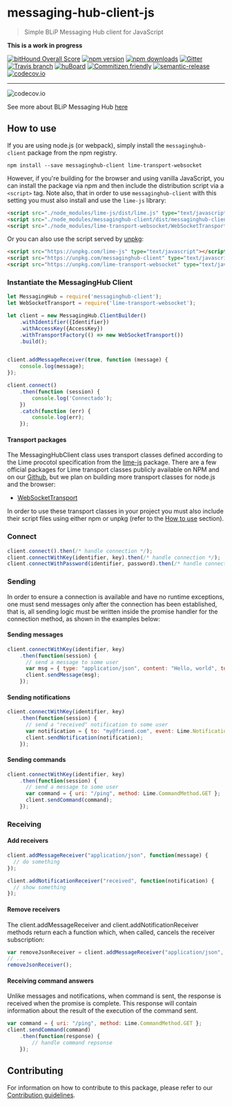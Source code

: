 # messaging-hub-client-js
> Simple BLiP Messaging Hub client for JavaScript

**This is a work in progress**

[![bitHound Overall Score](https://www.bithound.io/github/takenet/messaginghub-client-js/badges/score.svg)](https://www.bithound.io/github/takenet/messaginghub-client-js)
[![npm version](https://img.shields.io/npm/v/messaginghub-client.svg?style=flat-square)](https://www.npmjs.com/package/messaginghub-client)
[![npm downloads](https://img.shields.io/npm/dm/messaginghub-client.svg?style=flat-square)](https://www.npmjs.com/package/messaginghub-client) [![Gitter](https://img.shields.io/gitter/room/nwjs/nw.js.svg?style=flat-square)](https://gitter.im/takenet/messaginghub-client-js)
[![Travis branch](https://img.shields.io/travis/rust-lang/rust/master.svg?style=flat-square)](https://travis-ci.org/takenet/messaginghub-client-js)
[![huBoard](https://img.shields.io/badge/board-tasks-green.svg?style=flat-square)](https://huboard.com/takenet/messaginghub-client-js/#/)
[![Commitizen friendly](https://img.shields.io/badge/commitizen-friendly-brightgreen.svg?style=flat-square)](http://commitizen.github.io/cz-cli/)
[![semantic-release](https://img.shields.io/badge/%20%20%F0%9F%93%A6%F0%9F%9A%80-semantic--release-e10079.svg?style=flat-square)](https://github.com/semantic-release/semantic-release)
[![codecov.io](https://codecov.io/github/takenet/messaginghub-client-js/coverage.svg?branch=develop)](https://codecov.io/github/takenet/messaginghub-client-js?branch=develop)

--------

![codecov.io](https://codecov.io/github/takenet/messaginghub-client-js/branch.svg?branch=develop)

See more about BLiP Messaging Hub [here](http://blip.ai/)

## How to use
If you are using node.js (or webpack), simply install the `messaginghub-client` package from the npm registry.

    npm install --save messaginghub-client lime-transport-websocket

However, if you're building for the browser and using vanilla JavaScript, you can install the package via npm and then include the distribution script via a `<script>` tag. Note also, that in order to use `messaginghub-client` with this setting you must also install and use the `lime-js` library:
```html
<script src="./node_modules/lime-js/dist/lime.js" type="text/javascript"></script>
<script src="./node_modules/messaginghub-client/dist/messaginghub-client.js" type="text/javascript"></script>
<script src="./node_modules/lime-transport-websocket/WebSocketTransport.js" type="text/javascript"></script>
```

Or you can also use the script served by [unpkg](https://unpkg.com):
```html
<script src="https://unpkg.com/lime-js" type="text/javascript"></script>
<script src="https://unpkg.com/messaginghub-client" type="text/javascript"></script>
<script src="https://unpkg.com/lime-transport-websocket" type="text/javascript"></script>
```

### Instantiate the MessagingHub Client
```javascript
let MessagingHub = require('messaginghub-client');
let WebSocketTransport = require('lime-transport-websocket');

let client = new MessagingHub.ClientBuilder()
    .withIdentifier({Identifier})
    .withAccessKey({AccessKey})
    .withTransportFactory(() => new WebSocketTransport())
    .build();


client.addMessageReceiver(true, function (message) {
    console.log(message);
});

client.connect()
    .then(function (session) {
        console.log('Connectado');
    })
    .catch(function (err) {
        console.log(err);
    });
```

#### Transport packages

The MessagingHubClient class uses transport classes defined according to the Lime procotol specification from the [lime-js](https://github.com/takenet/lime-js) package. There are a few official packages for Lime transport classes publicly available on NPM and on our [Github](https://github.com/takenet), but we plan on building more transport classes for node.js and the browser:
- [WebSocketTransport](https://github.com/takenet/lime-transport-websocket)

In order to use these transport classes in your project you must also include their script files using either npm or unpkg (refer to the [How to use](#how-to-use) section).

### Connect
```javascript
client.connect().then(/* handle connection */);
client.connectWithKey(identifier, key).then(/* handle connection */);
client.connectWithPassword(identifier, password).then(/* handle connection */);
```

### Sending
In order to ensure a connection is available and have no runtime exceptions,
one must send messages only after the connection has been established, that is,
all sending logic must be written inside the promise handler for the connection method,
as shown in the examples below:

#### Sending messages
```javascript
client.connectWithKey(identifier, key)
    .then(function(session) {
      // send a message to some user
      var msg = { type: "application/json", content: "Hello, world", to: "my@friend.com" };
      client.sendMessage(msg);
    });
```

#### Sending notifications
```javascript
client.connectWithKey(identifier, key)
    .then(function(session) {
      // send a "received" notification to some user
      var notification = { to: "my@friend.com", event: Lime.NotificationEvent.RECEIVED };
      client.sendNotification(notification);
    });
```

#### Sending commands
```javascript
client.connectWithKey(identifier, key)
    .then(function(session) {
      // send a message to some user
      var command = { uri: "/ping", method: Lime.CommandMethod.GET };
      client.sendCommand(command);
    });
```

### Receiving
#### Add receivers
```javascript
client.addMessageReceiver("application/json", function(message) {
  // do something
});

client.addNotificationReceiver("received", function(notification) {
  // show something
});
```

#### Remove receivers
The client.addMessageReceiver and client.addNotificationReceiver methods return each a function which, when called, cancels the receiver subscription:

```javascript
var removeJsonReceiver = client.addMessageReceiver("application/json", handleJson);
// ...
removeJsonReceiver();
```

#### Receiving command answers
Unlike messages and notifications, when command is sent, the response is received when the promise is complete. This response will contain information about the result of the execution of the command sent.

```javascript
var command = { uri: "/ping", method: Lime.CommandMethod.GET };
client.sendCommand(command)
    .then(function(response) {
        // handle command repsonse
    });
```

## Contributing

For information on how to contribute to this package, please refer to our [Contribution guidelines](https://github.com/takenet/messaginghub-client-js/blob/master/CONTRIBUTING.md).
